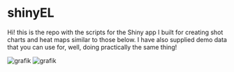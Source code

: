 # shinyEL

Hi! this is the repo with the scripts for the Shiny app I built for creating shot charts and heat maps similar to those below. I have also supplied demo data that you can use for, well, doing practically the same thing!

![grafik](https://user-images.githubusercontent.com/74147629/153782537-1e008b8d-caa0-4ad4-8cdc-9edd4cb72f5a.png?raw=true)
![grafik](https://user-images.githubusercontent.com/74147629/153782575-60ee3194-4026-4ccf-aee1-ba5989ef7b4c.png?raw=true)



